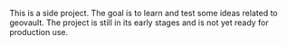 This is a side project. The goal is to learn and test some ideas related to geovault. The project is still in its early stages and is not yet ready for production use.
